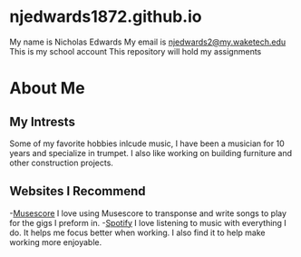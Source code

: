 # njedwards1872.github.io
My name is Nicholas Edwards
My email is njedwards2@my.waketech.edu
This is my school account
This repository will hold my assignments
# About Me 
## My Intrests
Some of my favorite hobbies inlcude music, I have been a musician for 10 years and specialize in trumpet. I also like working on building furniture and other construction projects.
## Websites I Recommend 
-[Musescore](https://musescore.org/en) I love using Musescore to transponse and write songs to play for the gigs I preform in.
-[Spotify](https://open.spotify.com/) I love listening to music with everything I do. It helps me focus better when working. I also find it to help make working more enjoyable.
